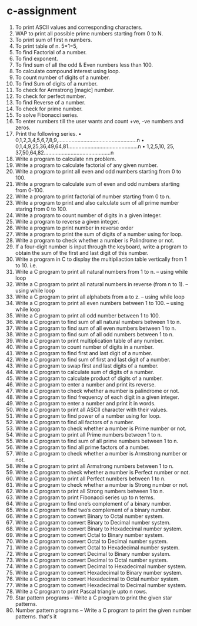 # c-assignment
1.	To print ASCII values and corresponding characters.
2.	WAP to print all possible prime numbers starting from 0 to N. 
3.	To print sum of first n numbers.
4.	To print table of n. 5*1=5,
5.	To find Factorial of a number.
6.	To find exponent.
7.	To find sum of all the odd & Even numbers less than 100.
8.	To calculate compound interest using loop.
9.	To count number of digits of a number.
10.	To find Sum of digits of a number.
11.	To check for Armstrong [magic] number. 
12.	To check for perfect number. 
13.	To find Reverse of a number.
14.	To check for prime number. 
15.	To solve Fibonacci series. 
16.	To enter numbers till the user wants and count +ve, -ve numbers and zeros.
17.	 Print the following series.
  •	0,1,2,3,4,5,6,7,8,9,……………………………………………..n
  •	0,1,4,9,25,36,49,64,81………………………………………..n
  •	1,2,5,10, 25, 37,50,64,82………………………………………n
18.	Write a program to calculate nm  problem.
19.	Write a program to calculate factorial of any given number.
20.	Write a program to print all even and odd numbers starting from 0 to 100.
21.	Write a program to calculate sum of even and odd numbers starting from 0-100.
22.	Write a program to print factorial of number starting from 0 to n. 
23.	Write a program to print and also calculate sum of all prime number staring from 0 to 100.
24.	Write a program to count number of digits in a given integer.
25.	Write a program to reverse a given integer.
26.	Write a program to print number in reverse order
27.	Write a program to print the sum of digits of a number using for loop.
28.	Write a program to check whether a number is Palindrome or not.
29.	If a four-digit number is input through the keyboard, write a program to obtain the sum of the first and last digit of this number.
30.	Write a program in C to display the multipliaction table vertically from 1 to 10. i.e. 
31.	Write a C program to print all natural numbers from 1 to n. – using while loop
32.	Write a C program to print all natural numbers in reverse (from n to 1). – using while loop
33.	Write a C program to print all alphabets from a to z. – using while loop
34.	Write a C program to print all even numbers between 1 to 100. – using while loop
35.	Write a C program to print all odd number between 1 to 100.
36.	Write a C program to find sum of all natural numbers between 1 to n.
37.	Write a C program to find sum of all even numbers between 1 to n.
38.	Write a C program to find sum of all odd numbers between 1 to n.
39.	Write a C program to print multiplication table of any number.
40.	Write a C program to count number of digits in a number.
41.	Write a C program to find first and last digit of a number.
42.	Write a C program to find sum of first and last digit of a number.
43.	Write a C program to swap first and last digits of a number.
44.	Write a C program to calculate sum of digits of a number.
45.	Write a C program to calculate product of digits of a number.
46.	Write a C program to enter a number and print its reverse.
47.	Write a C program to check whether a number is palindrome or not.
48.	Write a C program to find frequency of each digit in a given integer.
49.	Write a C program to enter a number and print it in words.
50.	Write a C program to print all ASCII character with their values.
51.	Write a C program to find power of a number using for loop.
52.	Write a C program to find all factors of a number.
53.	Write a C program to check whether a number is Prime number or not.
54.	Write a C program to print all Prime numbers between 1 to n.
55.	Write a C program to find sum of all prime numbers between 1 to n.
56.	Write a C program to find all prime factors of a number.
57.	Write a C program to check whether a number is Armstrong number or not.
58.	Write a C program to print all Armstrong numbers between 1 to n.
59.	Write a C program to check whether a number is Perfect number or not.
60.	Write a C program to print all Perfect numbers between 1 to n.
61.	Write a C program to check whether a number is Strong number or not.
62.	Write a C program to print all Strong numbers between 1 to n.
63.	Write a C program to print Fibonacci series up to n terms.
64.	Write a C program to find one’s complement of a binary number.
65.	Write a C program to find two’s complement of a binary number.
66.	Write a C program to convert Binary to Octal number system.
67.	Write a C program to convert Binary to Decimal number system.
68.	Write a C program to convert Binary to Hexadecimal number system.
69.	Write a C program to convert Octal to Binary number system.
70.	Write a C program to convert Octal to Decimal number system.
71.	Write a C program to convert Octal to Hexadecimal number system.
72.	Write a C program to convert Decimal to Binary number system.
73.	Write a C program to convert Decimal to Octal number system.
74.	Write a C program to convert Decimal to Hexadecimal number system.
75.	Write a C program to convert Hexadecimal to Binary number system.
76.	Write a C program to convert Hexadecimal to Octal number system.
77.	Write a C program to convert Hexadecimal to Decimal number system.
78.	Write a C program to print Pascal triangle upto n rows.
79.	Star pattern programs – Write a C program to print the given star patterns.
80.	Number pattern programs – Write a C program to print the given number patterns.
that's it
